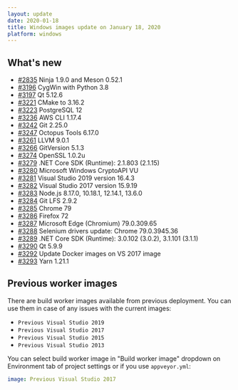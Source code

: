 ```yaml
---
layout: update
date: 2020-01-18
title: Windows images update on January 18, 2020
platform: windows
---
```


## What's new

* [#2835](https://github.com/appveyor/ci/issues/2835) Ninja 1.9.0 and Meson 0.52.1
* [#3196](https://github.com/appveyor/ci/issues/3196) CygWin with Python 3.8
* [#3197](https://github.com/appveyor/ci/issues/3197) Qt 5.12.6
* [#3221](https://github.com/appveyor/ci/issues/3221) CMake to 3.16.2
* [#3223](https://github.com/appveyor/ci/issues/3223) PostgreSQL 12
* [#3236](https://github.com/appveyor/ci/issues/3236) AWS CLI 1.17.4
* [#3242](https://github.com/appveyor/ci/issues/3242) Git 2.25.0
* [#3247](https://github.com/appveyor/ci/issues/3247) Octopus Tools 6.17.0
* [#3261](https://github.com/appveyor/ci/issues/3261) LLVM 9.0.1
* [#3266](https://github.com/appveyor/ci/issues/3266) GitVersion 5.1.3
* [#3274](https://github.com/appveyor/ci/issues/3274) OpenSSL 1.0.2u
* [#3279](https://github.com/appveyor/ci/issues/3279) .NET Core SDK (Runtime): 2.1.803 (2.1.15)
* [#3280](https://github.com/appveyor/ci/issues/3280) Microsoft Windows CryptoAPI VU
* [#3281](https://github.com/appveyor/ci/issues/3281) Visual Studio 2019 version 16.4.3
* [#3282](https://github.com/appveyor/ci/issues/3282) Visual Studio 2017 version 15.9.19
* [#3283](https://github.com/appveyor/ci/issues/3283) Node.js 8.17.0, 10.18.1, 12.14.1, 13.6.0
* [#3284](https://github.com/appveyor/ci/issues/3284) Git LFS 2.9.2
* [#3285](https://github.com/appveyor/ci/issues/3285) Chrome 79
* [#3286](https://github.com/appveyor/ci/issues/3286) Firefox 72
* [#3287](https://github.com/appveyor/ci/issues/3287) Microsoft Edge (Chromium) 79.0.309.65
* [#3288](https://github.com/appveyor/ci/issues/3288) Selenium drivers update: Chrome 79.0.3945.36
* [#3289](https://github.com/appveyor/ci/issues/3289) .NET Core SDK (Runtime): 3.0.102 (3.0.2), 3.1.101 (3.1.1)
* [#3290](https://github.com/appveyor/ci/issues/3290) Qt 5.9.9
* [#3292](https://github.com/appveyor/ci/issues/3292) Update Docker images on VS 2017 image
* [#3293](https://github.com/appveyor/ci/issues/3293) Yarn 1.21.1

## Previous worker images

There are build worker images available from previous deployment. You can use them in case of any issues with the current images:

* `Previous Visual Studio 2019`
* `Previous Visual Studio 2017`
* `Previous Visual Studio 2015`
* `Previous Visual Studio 2013`

You can select build worker image in "Build worker image" dropdown on Environment tab of project settings or if you use `appveyor.yml`:

```yaml
image: Previous Visual Studio 2017
```
